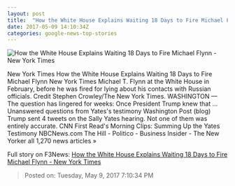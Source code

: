 ```yaml
---
layout: post
title:  "How the White House Explains Waiting 18 Days to Fire Michael Flynn - New York Times"
date: 2017-05-09 14:10:34Z
categories: google-news-top-stories
---
```


![How the White House Explains Waiting 18 Days to Fire Michael Flynn - New York Times](https://static01.nyt.com/images/2017/05/10/world/10Flynnrussia/10Flynnrussia-facebookJumbo-v2.jpg)

New York Times How the White House Explains Waiting 18 Days to Fire Michael Flynn New York Times Michael T. Flynn at the White House in February, before he was fired for lying about his contacts with Russian officials. Credit Stephen Crowley/The New York Times. WASHINGTON — The question has lingered for weeks: Once President Trump knew that ... Unanswered questions from Yates's testimony Washington Post (blog) Trump sent 4 tweets on the Sally Yates hearing. Not one of them was entirely accurate. CNN First Read's Morning Clips: Summing Up the Yates Testimony NBCNews.com The Hill - Politico - Business Insider - The New Yorker all 1,270 news articles »


Full story on F3News: [How the White House Explains Waiting 18 Days to Fire Michael Flynn - New York Times](http://www.f3nws.com/n/bGvG4C)

> Posted on: Tuesday, May 9, 2017 7:10:34 PM
